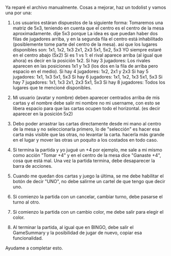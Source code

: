 Ya reparé el archivo manualmente.
Cosas a mejorar, haz un todolist y vamos una por una:

1. Los usuarios estáran dispuestos de la siguiente forma:
   Tomaremos una matriz de 5x3, teniendo en cuenta que el centro es el centro de la mesa aproximadamente.
   dije 5x3 porque La idea es que puedan haber dos filas de jugadores arriba, y en la segunda fila el centro está inhabilitado (posiblemente tome parte del centro de la mesa).
   asi que los lugares disponibles son:
   1x1, 1x2, 1x3
   2x1, 2x3
   5x1, 5x2, 5x3
   YO siempre estaré en el centro abajo (5x2)
   Si es 1 vs 1: el rival aparece arriba (al igual que ahora) es decir en la posición 1x2.
   Si hay 3 jugadores:
   Los rivales aparecen en las posiciones 1x1 y 1x3 (los dos en la fila de arriba pero espacio en el medio).
   Si hay 4 jugadores:
   1x2, 2x1 y 2x3
   Si hay 5 jugadores:
   1x1, 1x3
   5x1, 5x3
   Si hay 6 jugadores:
   1x1, 1x2, 1x3
   5x1, 5x3
   Si hay 7 jugadores:
   1x1, 1x3
   2x1, 2x3
   5x1, 5x3
   Si hay 8 jugadores:
   Todos los lugares que te mencioné disponibles.

2. Mi usuario (avatar y nombre) deben aparecer centrados arriba de mis cartas y el nombre debe salir mi nombre no mi username, con esto se libera espacio para que las cartas ocupen todo el horizontal. (es decir aparecer en la posición 5x2)
3. Debo poder arrastrar las cartas directamente desde mi mano al centro de la mesa y no seleccionarla primero, lo de "selección" es hacer esa carta más visible que las otras, no levantar la carta. hacerla más grande en el lugar y mover las otras un poquito a los costados en todo caso.
4. Si termina la partida y yo jugué un +4 por ejemplo, me sale a mi mismo como acción "Tomar +4" y en el centro de la mesa dice "Ganaste +4", cosa que está mal. Una vez la partida termina, debe desaparecer la barra de acciones.
5. Cuando me quedan dos cartas y juego la última, se me debe habilitar el botón de decir "UNO", no debe salirme un cartel de que tengo que decir uno.
6. Si comienzo la partida con un cancelar, cambiar turno, debe pasarse el turno al otro.
7. Si comienzo la partida con un cambio color, me debe salir para elegir el color.
8. Al terminar la partida, al igual que en BINGO, debe salir el GameSummary y la posibilidad de jugar de nuevo, copiar esa funcionalidad.

Ayudame a completar esto.
